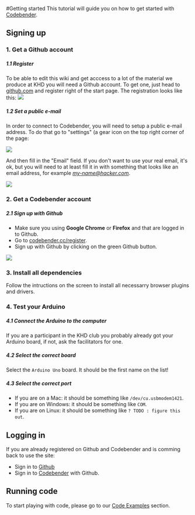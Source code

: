 #Getting started
This tutorial will guide you on how to get started with [Codebender](http://codebender.cc).

## Signing up
### 1. Get a Github account 
##### 1.1 Register
To be able to edit this wiki and get acccess to a lot of the material we produce at KHD you will need a Github account. To get one, just head to [github.com](http://github.com) and register right of the start page. The registration looks like this: ![](https://cloud.githubusercontent.com/assets/122277/4787252/d386671c-5da7-11e4-93c6-161ee34170a3.png)

##### 1.2 Set a public e-mail
In order to connect to Codebender, you will need to setup a public e-mail address. To do that go to "settings" (a gear icon on the top right corner of the page:

![](https://cloud.githubusercontent.com/assets/122277/4787290/ca4f5036-5da8-11e4-8fb6-457255dc13cf.png)

And then fill in the "Email" field. If you don't want to use your real email, it's ok, but you will need to at least fill it in with something that looks like an email address, for example *my-name@hacker.com*.

![](https://cloud.githubusercontent.com/assets/122277/4787456/4979b7f0-5dab-11e4-8ebd-4a25cba8fc30.png)

### 2. Get a Codebender account
##### 2.1 Sign up with Github
* Make sure you using **Google Chrome** or **Firefox**  and that are logged in to Github. 
* Go to [codebender.cc/register](https://codebender.cc/register/).
* Sign up with Github by clicking on the green Github button.

![](https://cloud.githubusercontent.com/assets/122277/4787488/f1af6618-5dab-11e4-93c8-58a2f5db917f.png)

### 3. Install all dependencies
Follow the intructions on the screen to install all necessarry browser plugins and drivers.

### 4. Test your Arduino

##### 4.1 Connect the Arduino to the computer

If you are a participant in the KHD club you probably already got your Arduino board, if not, ask the facilitators for one.

##### 4.2 Select the correct board
Select the ````Arduino Uno```` board. It should be the first name on the list!

##### 4.3 Select the correct port
* If you are on a Mac: it should be something like ````/dev/cu.usbmodem1421````.
* If you are on Windows: it should be something like ````COM````.
* If you are on Linux: it should be something like ````? TODO : figure this out````.

## Logging in
If you are already registered on Github and Codebender and is comming back to use the site:
* Sign in to [Github](http://github.com)
* Sign in to [Codebender](http://codebender.cc) with Github. 

## Running code
To start playing with code, please go to our [Code Examples](code-examples.md) section.
